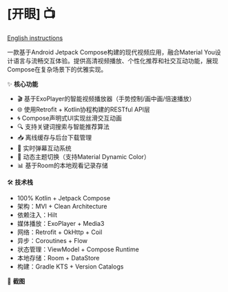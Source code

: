 # [开眼] 📺

[English instructions](https://github.com/xingfengwxx/VideoCollectionsCompose/blob/master/README-EN.md)

一款基于Android Jetpack Compose构建的现代视频应用，融合Material You设计语言与流畅交互体验。提供高清视频播放、个性化推荐和社交互动功能，展现Compose在复杂场景下的优雅实现。

✨ **核心功能**
- 🎬 基于ExoPlayer的智能视频播放器（手势控制/画中画/倍速播放）
- 🌐 使用Retrofit + Kotlin协程构建的RESTful API层
- 🌀 Compose声明式UI实现丝滑交互动画
- 🔍 支持关键词搜索与智能推荐算法
- 📥 离线缓存与后台下载管理
- 💬 实时弹幕互动系统
- 🎨 动态主题切换（支持Material Dynamic Color）
- 📊 基于Room的本地观看记录存储

🛠 **技术栈**
- 100% Kotlin + Jetpack Compose
- 架构：MVI + Clean Architecture
- 依赖注入：Hilt
- 媒体播放：ExoPlayer + Media3
- 网络：Retrofit + OkHttp + Coil
- 异步：Coroutines + Flow
- 状态管理：ViewModel + Compose Runtime
- 本地存储：Room + DataStore
- 构建：Gradle KTS + Version Catalogs

📸 **截图**
